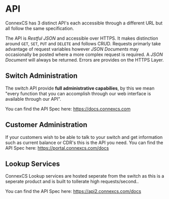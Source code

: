 # API
ConnexCS has 3 distinct API's each accessible through a different URL but all follow the same specification.

The API is _Restful JSON_ and accessible over HTTPS. It makes distinction around `GET`, `SET`, `PUT` and `DELETE` and follows CRUD. Requests primarly take advantage of request variables however _JSON Documents_ may occasionally be posted where a more complex request is required. A _JSON Document_ will always be returned. Errors are provides on the HTTPS Layer.

## Switch Administration
The switch API provide **full administrative capabilies**, by this we mean "every function that you can accomplish through our web interface is available through our API".

You can find the API Spec here: <https://docs.connexcs.com>

## Customer Administration
If your customers wish to be able to talk to your switch and get information such as current balance or CDR's this is the API you need.
You can find the API Spec here: <https://portal.connexcs.com/docs>


## Lookup Services
ConnexCS Lookup services are hosted seperate from the switch as this is a seperate product and is built to tollerate high requests/second..

You can find the API Spec here: <https://api2.connexcs.com/docs>